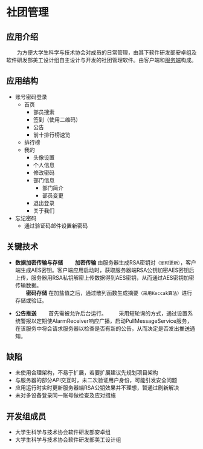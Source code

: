 # 社团管理

## 应用介绍

&emsp;&emsp;为方便大学生科学与技术协会对成员的日常管理，由其下软件研发部安卓组及软件研发部美工设计组自主设计与开发的社团管理软件。由客户端和[服务端]()构成。

## 应用结构

- 账号密码登录
  - 首页
    - 部员搜索
    - 签到（使用二维码）
    - 公告
    - 前十排行榜速览
  - 排行榜
  - 我的
    - 头像设置
    - 个人信息
    - 修改密码
    - 部门信息
      - 部门简介
      - 部员变更
    - 退出登录
    - 关于我们
- 忘记密码
  - 通过验证码邮件设置新密码

## 关键技术

- **数据加密传输与存储**
  &emsp;&emsp;**加密传输** 由服务器生成RSA密钥对`（定时更新）`，客户端生成AES密钥。客户端应用启动时，获取服务器端RSA公钥加密AES密钥后上传，服务器用RSA私钥解密上传数据得到AES密钥，从而通过AES密钥加密传输数据。<br>
  &emsp;&emsp;**密码存储** 在加盐值之后，通过散列函数生成摘要`（采用Keccak算法）`进行存储或验证。<br>

- **公告推送**
  &emsp;&emsp;首先需被允许后台运行。
  &emsp;&emsp;采用短轮询的方式，通过设置系统警报以定期使AlarmReceiver响应广播，启动PullMessageService服务，在该服务中将会请求服务器以检查是否有新的公告，从而决定是否发出推送通知。

## 缺陷

- 未使用合理架构，不易于扩展，若要扩展建议先规划项目架构
- 与服务器的部分API交互时，未二次验证用户身份，可能引发安全问题
- 应用运行时实时更新服务器端RSA公钥效果并不理想，暂通过刷新解决
- 未对多设备登录同一账号做检查及应对措施

## 开发组成员
- 大学生科学与技术协会软件研发部安卓组
- 大学生科学与技术协会软件研发部美工设计组
